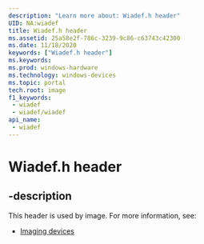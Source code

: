 ```yaml
---
description: "Learn more about: Wiadef.h header"
UID: NA:wiadef
title: Wiadef.h header
ms.assetid: 25a58e2f-786c-3239-9c86-c63743c42300
ms.date: 11/18/2020
keywords: ["Wiadef.h header"]
ms.keywords: 
ms.prod: windows-hardware
ms.technology: windows-devices
ms.topic: portal
tech.root: image
f1_keywords:
 - wiadef
 - wiadef/wiadef
api_name:
 - wiadef
---
```


# Wiadef.h header


## -description

This header is used by image. For more information, see:

- [Imaging devices](../_image/index.md)<br><br>

